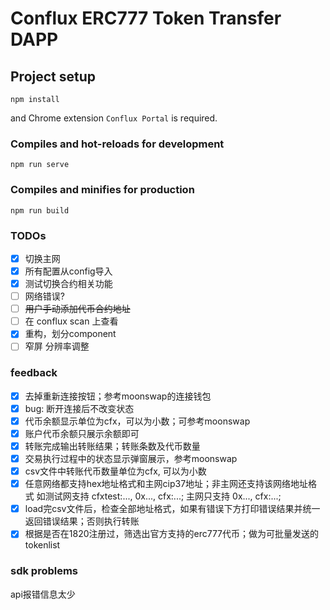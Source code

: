 # Conflux ERC777 Token Transfer DAPP

## Project setup
```
npm install
```
and Chrome extension `Conflux Portal` is required.

### Compiles and hot-reloads for development
```
npm run serve
```

### Compiles and minifies for production
```
npm run build
```

### TODOs
- [x] 切换主网  
- [x] 所有配置从config导入
- [x] 测试切换合约相关功能
- [ ] 网络错误?
- [ ] ~~用户手动添加代币合约地址~~
- [ ] 在 conflux scan 上查看
- [x] 重构，划分component
- [ ] 窄屏 分辨率调整

### feedback

- [x] 去掉重新连接按钮；参考moonswap的连接钱包
- [x] bug: 断开连接后不改变状态
- [x] 代币余额显示单位为cfx，可以为小数；可参考moonswap
- [x] 账户代币余额只展示余额即可
- [x] 转账完成输出转账结果；转账条数及代币数量
- [x] 交易执行过程中的状态显示弹窗展示，参考moonswap
- [x] csv文件中转账代币数量单位为cfx, 可以为小数
- [x] 任意网络都支持hex地址格式和主网cip37地址；非主网还支持该网络地址格式
如测试网支持 cfxtest:..., 0x..., cfx:...; 主网只支持 0x..., cfx:...; 
- [x] load完csv文件后，检查全部地址格式，如果有错误下方打印错误结果并统一返回错误结果；否则执行转账
- [x] 根据是否在1820注册过，筛选出官方支持的erc777代币；做为可批量发送的tokenlist

### sdk problems

api报错信息太少

